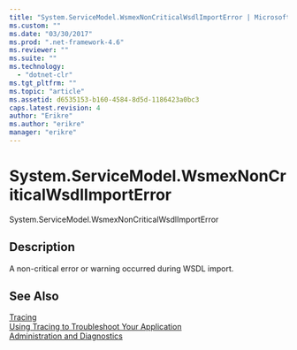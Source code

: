 ```yaml
---
title: "System.ServiceModel.WsmexNonCriticalWsdlImportError | Microsoft Docs"
ms.custom: ""
ms.date: "03/30/2017"
ms.prod: ".net-framework-4.6"
ms.reviewer: ""
ms.suite: ""
ms.technology: 
  - "dotnet-clr"
ms.tgt_pltfrm: ""
ms.topic: "article"
ms.assetid: d6535153-b160-4584-8d5d-1186423a0bc3
caps.latest.revision: 4
author: "Erikre"
ms.author: "erikre"
manager: "erikre"
---
```

# System.ServiceModel.WsmexNonCriticalWsdlImportError
System.ServiceModel.WsmexNonCriticalWsdlImportError  
  
## Description  
 A non-critical error or warning occurred during WSDL import.  
  
## See Also  
 [Tracing](../../../../../docs/framework/wcf/diagnostics/tracing/tracing.md)   
 [Using Tracing to Troubleshoot Your Application](../../../../../docs/framework/wcf/diagnostics/tracing/using-tracing-to-troubleshoot-your-application.md)   
 [Administration and Diagnostics](../../../../../docs/framework/wcf/diagnostics/administration-and-diagnostics.md)